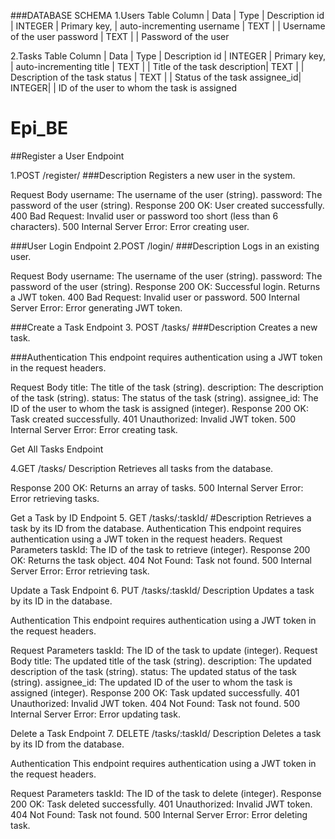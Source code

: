 ###DATABASE SCHEMA
1.Users Table
Column	  | Data     |  Type	                |  Description
id	      | INTEGER	 | Primary key,           | auto-incrementing
username	| TEXT	   |                        |   Username of the user 
password	| TEXT	   |                        |   Password of the user 


2.Tasks Table
Column	   |  Data    | Type	            |  Description
id	       |  INTEGER |	Primary key,      | auto-incrementing
title      |  TEXT	  |                   |  Title of the task
description|	 TEXT	  |                   |  Description of the task
status	   |  TEXT	  |                   |  Status of the task
assignee_id|	 INTEGER|	                  |  ID of the user to whom the task is assigned


# Epi_BE
##Register a User Endpoint

1.POST /register/
###Description
Registers a new user in the system.

  Request Body
username: The username of the user (string).
password: The password of the user (string).
  Response
200 OK: User created successfully.
400 Bad Request: Invalid user or password too short (less than 6 characters).
500 Internal Server Error: Error creating user.


###User Login Endpoint
2.POST /login/
###Description
Logs in an existing user.

  Request Body
username: The username of the user (string).
password: The password of the user (string).
  Response
200 OK: Successful login. Returns a JWT token.
400 Bad Request: Invalid user or password.
500 Internal Server Error: Error generating JWT token.


###Create a Task Endpoint
3. POST /tasks/
###Description
Creates a new task.

###Authentication
This endpoint requires authentication using a JWT token in the request headers.

  Request Body
title: The title of the task (string).
description: The description of the task (string).
status: The status of the task (string).
assignee_id: The ID of the user to whom the task is assigned (integer).
  Response
200 OK: Task created successfully.
401 Unauthorized: Invalid JWT token.
500 Internal Server Error: Error creating task.


Get All Tasks Endpoint

4.GET /tasks/
  Description
Retrieves all tasks from the database.

  Response
200 OK: Returns an array of tasks.
500 Internal Server Error: Error retrieving tasks.


Get a Task by ID Endpoint
5. GET /tasks/:taskId/
#Description
Retrieves a task by its ID from the database.
  Authentication
This endpoint requires authentication using a JWT token in the request headers.
  Request Parameters
taskId: The ID of the task to retrieve (integer).
  Response
200 OK: Returns the task object.
404 Not Found: Task not found.
500 Internal Server Error: Error retrieving task.


Update a Task Endpoint
6. PUT /tasks/:taskId/
  Description
Updates a task by its ID in the database.

  Authentication
This endpoint requires authentication using a JWT token in the request headers.

  Request Parameters
taskId: The ID of the task to update (integer).
  Request Body
title: The updated title of the task (string).
description: The updated description of the task (string).
status: The updated status of the task (string).
assignee_id: The updated ID of the user to whom the task is assigned (integer).
  Response
200 OK: Task updated successfully.
401 Unauthorized: Invalid JWT token.
404 Not Found: Task not found.
500 Internal Server Error: Error updating task.


Delete a Task Endpoint
7. DELETE /tasks/:taskId/
  Description
Deletes a task by its ID from the database.

  Authentication
This endpoint requires authentication using a JWT token in the request headers.

  Request Parameters
taskId: The ID of the task to delete (integer).
  Response
200 OK: Task deleted successfully.
401 Unauthorized: Invalid JWT token.
404 Not Found: Task not found.
500 Internal Server Error: Error deleting task.

